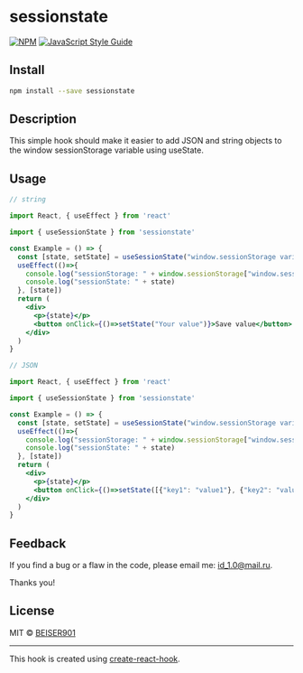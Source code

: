 # sessionstate

> 

[![NPM](https://img.shields.io/npm/v/sessionstate.svg)](https://www.npmjs.com/package/sessionstate.jsx) [![JavaScript Style Guide](https://img.shields.io/badge/code_style-standard-brightgreen.svg)](https://standardjs.com)

## Install

```bash
npm install --save sessionstate
```

## Description

This simple hook should make it easier to add JSON and string objects to the window sessionStorage variable using useState.

## Usage

```jsx
// string

import React, { useEffect } from 'react'

import { useSessionState } from 'sessionstate'

const Example = () => {
  const [state, setState] = useSessionState("window.sessionStorage variable")
  useEffect(()=>{
    console.log("sessionStorage: " + window.sessionStorage["window.sessionStorage variable"])
    console.log("sessionState: " + state)
  }, [state])
  return (
    <div>      
      <p>{state}</p>
      <button onClick={()=>setState("Your value")}>Save value</button>
    </div>
  )
}

// JSON

import React, { useEffect } from 'react'

import { useSessionState } from 'sessionstate'

const Example = () => {
  const [state, setState] = useSessionState("window.sessionStorage variable")
  useEffect(()=>{
    console.log("sessionStorage: " + window.sessionStorage["window.sessionStorage variable"])
    console.log("sessionState: " + state)
  }, [state])
  return (
    <div>      
      <p>{state}</p>
      <button onClick={()=>setState([{"key1": "value1"}, {"key2": "value2"}])}>Save value</button>
    </div>
  )
}
```

## Feedback

If you find a bug or a flaw in the code, please email me: id_1.0@mail.ru.

Thanks you!

## License

MIT © [BEISER901](https://github.com/BEISER901)

---

This hook is created using [create-react-hook](https://github.com/hermanya/create-react-hook).
